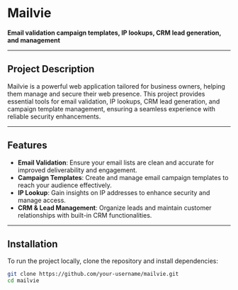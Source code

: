 # Mailvie

**Email validation campaign templates, IP lookups, CRM lead generation, and management**

---

## Project Description

Mailvie is a powerful web application tailored for business owners, helping them manage and secure their web presence. This project provides essential tools for email validation, IP lookups, CRM lead generation, and campaign template management, ensuring a seamless experience with reliable security enhancements.

---

## Features

- **Email Validation**: Ensure your email lists are clean and accurate for improved deliverability and engagement.
- **Campaign Templates**: Create and manage email campaign templates to reach your audience effectively.
- **IP Lookup**: Gain insights on IP addresses to enhance security and manage access.
- **CRM & Lead Management**: Organize leads and maintain customer relationships with built-in CRM functionalities.

---

## Installation

To run the project locally, clone the repository and install dependencies:

```bash
git clone https://github.com/your-username/mailvie.git
cd mailvie
```



